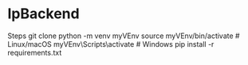 # IpBackend
Steps
 git clone 
python -m venv myVEnv
source myVEnv/bin/activate  # Linux/macOS
myVEnv\Scripts\activate     # Windows
pip install -r requirements.txt
